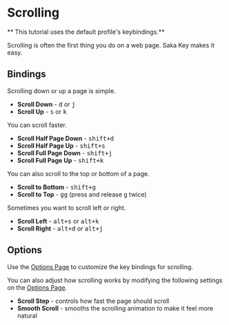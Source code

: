# Scrolling

** This tutorial uses the default profile's keybindings.**

Scrolling is often the first thing you do on a web page. Saka Key makes it easy.

## Bindings

Scrolling down or up a page is simple.

* **Scroll Down** - <kbd>d</kbd> or <kbd>j</kbd>
* **Scroll Up** - <kbd>s</kbd> or <kbd>k</kbd>

You can scroll faster.

* **Scroll Half Page Down** - <kbd>shift+d</kbd>
* **Scroll Half Page Up** - <kbd>shift+s</kbd>
* **Scroll Full Page Down** - <kbd>shift+j</kbd>
* **Scroll Full Page Up** - <kbd>shift+k</kbd>

You can also scroll to the top or bottom of a page.

* **Scroll to Bottom** - <kbd>shift+g</kbd>
* **Scroll to Top** - <kbd>g</kbd><kbd>g</kbd> (press and release <kbd>g</kbd> twice)

Sometimes you want to scroll left or right.

* **Scroll Left** - <kbd>alt+s</kbd> or <kbd>alt+k</kbd>
* **Scroll Right** - <kbd>alt+d</kbd> or <kbd>alt+j</kbd>

## Options

Use the [Options Page]() to customize the key bindings for scrolling.

You can also adjust how scrolling works by modifying the following settings on the [Options Page]().

* **Scroll Step** - controls how fast the page should scroll
* **Smooth Scroll** - smooths the scrolling animation to make it feel more natural
